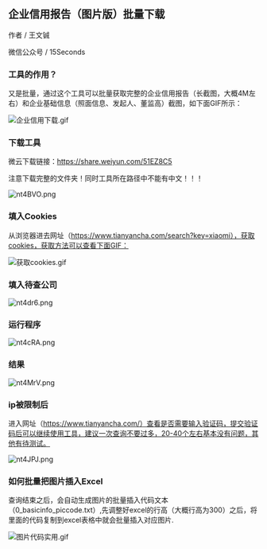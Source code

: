 ## 企业信用报告（图片版）批量下载

作者 / 王文铖

微信公众号 / 15Seconds

### 工具的作用？

又是批量，通过这个工具可以批量获取完整的企业信用报告（长截图，大概4M左右）和企业基础信息（照面信息、发起人、董监高）截图，如下面GIF所示：

![企业信用下载.gif](https://user-gold-cdn.xitu.io/2019/9/9/16d165faca97961d?w=1039&h=690&f=gif&s=11005197)

### 下载工具

微云下载链接：https://share.weiyun.com/51EZ8C5

注意下载完整的文件夹！同时工具所在路径中不能有中文！！！

![nt4BVO.png](https://s2.ax1x.com/2019/09/09/nt4BVO.png)

### 填入Cookies

从浏览器进去网址（https://www.tianyancha.com/search?key=xiaomi），获取cookies，获取方法可以查看下面GIF：

![获取cookies.gif](https://user-gold-cdn.xitu.io/2019/9/10/16d16d004de5136d?w=1156&h=848&f=gif&s=12617203)

### 填入待查公司

![nt4dr6.png](https://s2.ax1x.com/2019/09/09/nt4dr6.png)

### 运行程序

![nt4cRA.png](https://s2.ax1x.com/2019/09/09/nt4cRA.png)

### 结果

![nt4MrV.png](https://s2.ax1x.com/2019/09/09/nt4MrV.png)

### ip被限制后

进入网址（https://www.tianyancha.com/）查看是否需要输入验证码，提交验证码后可以继续使用工具，建议一次查询不要过多，20-40个左右基本没有问题，其他有待测试。

![nt4JPJ.png](https://s2.ax1x.com/2019/09/09/nt4JPJ.png)

### 如何批量把图片插入Excel

查询结束之后，会自动生成图片的批量插入代码文本（0_basicinfo_piccode.txt）,先调整好excel的行高（大概行高为300）之后，将里面的代码复制到excel表格中就会批量插入对应图片.

![图片代码实用.gif](https://user-gold-cdn.xitu.io/2019/9/9/16d166abd37ab8fe?w=1028&h=839&f=gif&s=5725863)